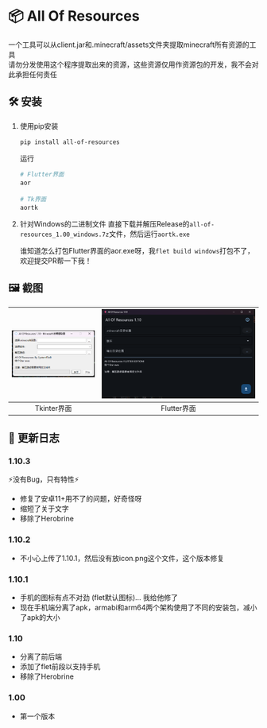 # 📦 All Of Resources
一个工具可以从client.jar和.minecraft/assets文件夹提取minecraft所有资源的工具  
请勿分发使用这个程序提取出来的资源，这些资源仅用作资源包的开发，我不会对此承担任何责任

## 🛠️ 安装
1. 使用pip安装
    ```bash
    pip install all-of-resources
    ```
    运行
    ```bash
    # Flutter界面
    aor

    # Tk界面
    aortk
    ```

2. 针对Windows的二进制文件
   直接下载并解压Release的`all-of-resources_1.00_windows.7z`文件，然后运行`aortk.exe`  
   
   谁知道怎么打包Flutter界面的aor.exe呀，我`flet build windows`打包不了，欢迎提交PR帮一下我！

## 🖼️ 截图
| ![](./screenshot1.png) | ![](./screenshot2.png) |
| :--------------------: | :--------------------: |
|       Tkinter界面      |       Flutter界面       |

## 📓 更新日志
### 1.10.3
⚡没有Bug，只有特性⚡
- 修复了安卓11+用不了的问题，好奇怪呀
- 缩短了关于文字
- 移除了Herobrine

### 1.10.2
- 不小心上传了1.10.1，然后没有放icon.png这个文件，这个版本修复

### 1.10.1
- 手机的图标有点不对劲 (flet默认图标)... 我给他修了
- 现在手机端分离了apk，armabi和arm64两个架构使用了不同的安装包，减小了apk的大小

### 1.10
- 分离了前后端
- 添加了flet前段以支持手机
- 移除了Herobrine

### 1.00
- 第一个版本